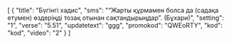 [
  {
    "title": "Бүгінгі хадис",
    "sms": "“Жарты құрмамен болса да (садақа етумен) өздеріңді тозақ отынан сақтандырыңдар”. (Бұхари)",
    "setting": "1",
    "verse": "5.51",
    "updatetext": "ggg",
    "promokod": "QWEоRTY",
    "kod": "kod",
    "video": "2"
  }
]

